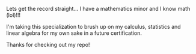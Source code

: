 Lets get the record straight... I have a mathematics minor and I know math (lol)!!!

I'm taking this specialization to brush up on my calculus, statistics and linear algebra for my own sake in a future certification.

Thanks for checking out my repo!
